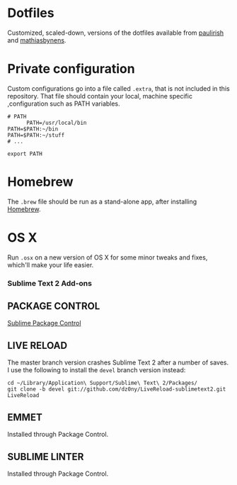 Dotfiles
========

Customized, scaled-down, versions of the dotfiles available from [paulirish](https://github.com/paulirish/dotfiles/) and [mathiasbynens](https://github.com/mathiasbynens/dotfiles/).

Private configuration
=====================

Custom configurations go into a file called `.extra`, that is not included in this repository. That file should contain  your local, machine specific ,configuration such as PATH variables.

```shell
# PATH 
      PATH=/usr/local/bin
PATH=$PATH:~/bin
PATH=$PATH:~/stuff
# ...

export PATH
```

Homebrew
========

The `.brew` file should be run as a stand-alone app, after installing [Homebrew](http://mxcl.github.com/homebrew/).

OS X
====

Run `.osx` on a new version of OS X for some minor tweaks and fixes, which'll make your life easier.

### Sublime Text 2 Add-ons

PACKAGE CONTROL
---------------
[Sublime Package Control](http://wbond.net/sublime_packages/package_control)

LIVE RELOAD
-----------
The master branch version crashes Sublime Text 2 after a number of saves. I use the following to install the `devel` branch version instead:

```shell
cd ~/Library/Application\ Support/Sublime\ Text\ 2/Packages/
git clone -b devel git://github.com/dz0ny/LiveReload-sublimetext2.git LiveReload
```

EMMET
-----
Installed through Package Control.

SUBLIME LINTER
--------------
Installed through Package Control.